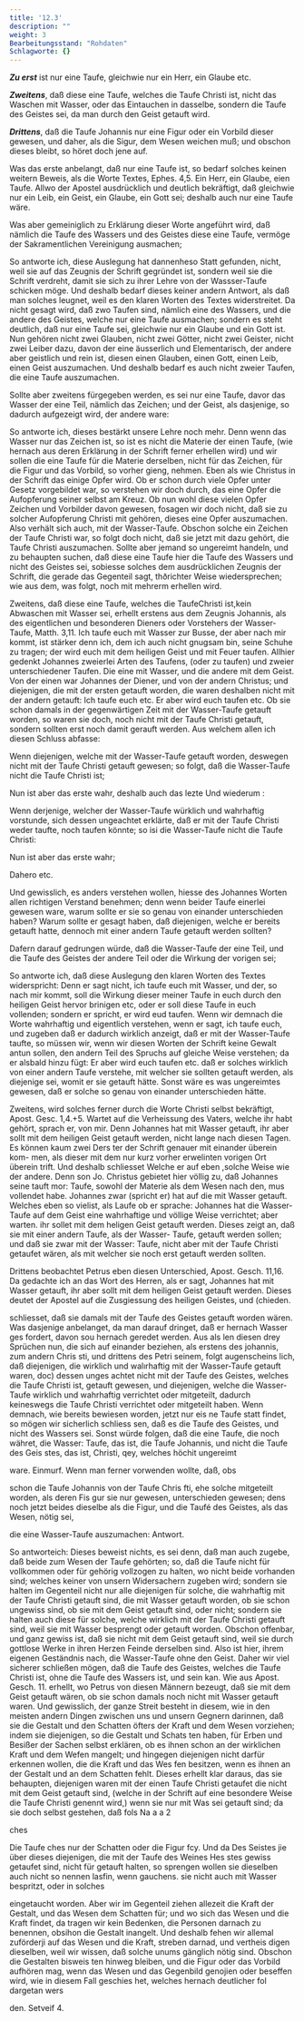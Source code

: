 ```yaml
---
title: '12.3'
description: ""
weight: 3
Bearbeitungsstand: "Rohdaten"
Schlagworte: {}
---
```


<!-- Seite 573 -->

***Zu erst*** ist nur eine Taufe, gleichwie nur
ein Herr, ein Glaube etc.

***Zweitens***, daß diese eine Taufe, welches die
Taufe Christi ist, nicht das Waschen mit Wasser,
oder das Eintauchen in dasselbe, sondern die Taufe
des Geistes sei, da man durch den Geist getauft
wird.

***Drittens***, daß die Taufe Johannis nur eine
Figur oder ein Vorbild dieser gewesen, und daher,
als die Sigur, dem Wesen weichen muß;
und obschon dieses bleibt, so höret doch jene
auf.

Was das erste anbelangt, daß nur eine Taufe ist,
so bedarf solches keinen weitern Beweis, als die Worte
Textes, Ephes. 4,5. Ein Herr, ein Glaube, eien
Taufe. Allwo der Apostel ausdrücklich und deutlich
bekräftigt, daß gleichwie nur ein Leib, ein Geist,
ein Glaube, ein Gott sei; deshalb auch nur eine
Taufe wäre.

Was aber gemeiniglich zu Erklärung dieser Worte<!-- Seite 574 -->
angeführt wird, daß nämlich die Taufe des
Wassers und des Geistes diese eine Taufe, vermöge
der Sakramentlichen Vereinigung ausmachen;

So antworte ich, diese Auslegung hat dannenheso
Statt gefunden, nicht, weil sie auf das Zeugnis
der Schrift gegründet ist, sondern weil sie die Schrift
verdreht, damit sie sich zu ihrer Lehre von der Wassser-Taufe
schicken möge. Und deshalb bedarf dieses keiner
andern Antwort, als daß man solches leugnet,
weil es den klaren Worten des Textes widerstreitet.
Da nicht gesagt wird, daß zwo Taufen sind, nämlich
eine des Wassers, und die andere des Geistes,
welche nur eine Taufe ausmachen; sondern es steht
deutlich, daß nur eine Taufe sei, gleichwie nur ein
Glaube und ein Gott ist. Nun gehören nicht
zwei Glauben, nicht zwei Götter, nicht zwei Geister,
nicht zwei Leiber dazu, davon der eine äusserlich
und Elementarisch, der andere aber geistlich
und rein ist, diesen einen Glauben, einen Gott,
einen Leib, einen Geist auszumachen. Und deshalb
bedarf es auch nicht zweier Taufen, die eine Taufe
auszumachen.

Sollte aber zweitens fürgegeben werden, es sei
nur eine Taufe, davor das Wasser der eine
Teil, nämlich das Zeichen; und der Geist, als
dasjenige, so dadurch aufgezeigt wird, der andere
ware:

So antworte ich, dieses bestärkt unsere Lehre noch
mehr. Denn wenn das Wasser nur das Zeichen ist,
so ist es nicht die Materie der einen Taufe, (wie hernach
aus deren Erklärung in der Schrift ferner erhellen
wird) und wir sollen die eine Taufe für die Materie
derselben, nicht für das Zeichen, für die Figur
und das Vorbild, so vorher gieng, nehmen. Eben
als wie Christus in der Schrift das einige Opfer<!-- Seite 575 -->
wird. Ob er schon durch viele Opfer unter
Gesetz vorgebildet war, so verstehen wir doch
durch, das eine Opfer die Aufopferung seiner selbst
am Kreuz. Ob nun wohl diese vielen Opfer Zeichen
und Vorbilder davon gewesen, fosagen wir doch nicht,
daß sie zu solcher Aufopferung Christi mit gehören,
dieses eine Opfer auszumachen. Also verhält sich
auch, mit der Wasser-Taufe. Obschon solche ein Zeichen
der Taufe Christi war, so folgt doch nicht, daß
sie jetzt mit dazu gehört, die Taufe Christi auszumachen.
Sollte aber jemand so ungereimt handeln,
und zu behaupten suchen, daß diese eine Taufe hier
die Taufe des Wassers und nicht des Geistes sei,
sobiesse solches dem ausdrücklichen Zeugnis der Schrift,
die gerade das Gegenteil sagt, thðrichter Weise wiedersprechen;
wie aus dem, was folgt, noch mit mehrerm
erhellen wird.

Zweitens, daß diese eine Taufe, welches die
TaufeChristi ist,kein Abwaschen mit Wasser sei, erhellt
erstens aus dem Zeugnis Johannis, als des eigentlichen
und besonderen Dieners oder Vorstehers der
Wasser-Taufe, Matth. 3,11. Ich taufe euch
mit Wasser zur Busse, der aber nach mir kommt,
ist stärker denn ich, dem ich auch nicht gnugsam
bin, seine Schuhe zu tragen; der wird euch mit
dem heiligen Geist und mit Feuer taufen. Allhier
gedenkt Johannes zweierlei Arten des Taufens,
(oder zu taufen) und zweier unterschiedener Taufen.
Die eine mit Wasser, und die andere mit dem Geist.
Von der einen war Johannes der Diener, und von
der andern Christus; und diejenigen, die mit der ersten
getauft worden, die waren deshalben nicht mit der
andern getauft: Ich taufe euch etc. Er aber wird
euch taufen etc. Ob sie schon damals in der gegenwärtigen
Zeit mit der Wasser-Taufe getauft worden,
so waren sie doch, noch nicht mit der Taufe Christi<!-- Seite 576 -->
getauft, sondern sollten erst noch damit gerauft
werden. Aus welchem allen ich diesen Schluss abfasse:

Wenn diejenigen, welche mit der Wasser-Taufe
getauft worden, deswegen nicht mit der Taufe Christi
getauft gewesen; so folgt, daß die Wasser-Taufe
nicht die Taufe Christi ist;

Nun ist aber das erste wahr, deshalb auch das lezte
Und wiederum :

Wenn derjenige, welcher der Wasser-Taufe würklich
und wahrhaftig vorstunde, sich dessen ungeachtet
erklärte, daß er mit der Taufe Christi weder taufte,
noch taufen könnte; so isi die Wasser-Taufe nicht
die Taufe Christi:

Nun ist aber das erste wahr;

Dahero etc.

Und gewisslich, es anders verstehen wollen, hiesse
des Johannes Worten allen richtigen Verstand benehmen;
denn wenn beider Taufe einerlei gewesen ware,
warum sollte er sie so genau von einander unterschieden
haben? Warum sollte er gesagt haben, daß
diejenigen, welche er bereits getauft hatte, dennoch
mit einer andern Taufe getauft werden sollten?

Dafern darauf gedrungen würde, daß die Wasser-Taufe
der eine Teil, und die Taufe des
Geistes der andere Teil oder die Wirkung der
vorigen sei;

So antworte ich, daß diese Auslegung den klaren
Worten des Textes widerspricht: Denn er sagt nicht,
ich taufe euch mit Wasser, und der, so nach mir
kommt, soll die Wirkung dieser meiner Taufe
in euch durch den heiligen Geist hervor brinigen
etc, oder er soll diese Taufe in euch vollenden;
sondern er spricht, er wird eud taufen. Wenn
wir demnach die Worte wahrhaftig und eigentlich
verstehen, wenn er sagt, ich taufe euch, und zugeben<!-- Seite 577 -->
daß er dadurch wirklich anzeigt, daß er mit
der Wasser-Taufe taufte, so müssen wir, wenn wir
diesen Worten der Schrift keine Gewalt antun sollen,
den andern Teil des Spruchs auf gleiche Weise
verstehen; da er alsbald hinzu fügt: Er aber
wird euch taufen etc. daß er solches wirklich von
einer andern Taufe verstehe, mit welcher sie sollten
getauft werden, als diejenige sei, womit er sie getauft
hätte. Sonst wäre es was ungereimtes gewesen,
daß er solche so genau von einander unterschieden
hätte.

Zweitens, wird solches ferner durch die Worte
Christi selbst bekräftigt, Apost. Gesc. 1,4.+5.
Wartet auf die Verheissung des Vaters, welche
ihr habt gehört, sprach er, von mir. Denn
Johannes hat mit Wasser getauft, ihr aber sollt
mit dem heiligen Geist getauft werden, nicht lange
nach diesen Tagen. Es können kaum zwei Ders
ter der Schrift genauer mit einander überein kom-
men, als dieser mit dem nur kurz vorher erwelinten
vorigen Ort überein trift. Und deshalb
schliesset Welche
er auf eben ,solche Weise wie der andere. Denn son Jo.
Christus gebietet hier völlig zu, daß Johannes seine tauft mor:
Taufe, sowohl der Materie als dem Wesen nach den, mus
vollendet habe. Johannes zwar (spricht er) hat auf die
mit Wasser getauft. Welches eben so vielist, als Laufe
ob er sprache: Johannes hat die Wasser-Taufe auf dem Geist
eine wahrhaftige und völlige Weise verrichtet; aber warten.
ihr sollet mit dem heligen Geist getauft werden.
Dieses zeigt an, daß sie mit einer andern Taufe, als
der Wasser- Taufe, getauft werden sollen; und daß
sie zwar mit der Wasser: Taufe, nicht aber mit der
Taufe Christi getaufet wären, als mit welcher sie
noch erst getauft werden sollten.

Drittens beobachtet Petrus eben diesen Unterschied,
Apost. Gesch. 11,16. Da gedachte ich<!-- Seite 578 -->
an das Wort des Herren, als er sagt, Johannes
hat mit Wasser getauft, ihr aber sollt mit dem
heiligen Geist getauft werden. Dieses deutet der
Apostel auf die Zusgiessung des heiligen Geistes, und (chieden.

schliesset, daß sie damals mit der Taufe des Geistes getauft worden wären. Was dasjenige anbelanget, da man darauf dringet, daß er hernach Wasser ges fordert, davon sou hernach geredet werden. Aus als len diesen drey Sprüchen nun, die sich auf einander beziehen, als erstens des johannis, zum andern Chris sti, und drittens des Petri seinem, folgt augenscheins lich, daß diejenigen, die wirklich und walırhaftig mit der Wasser-Taufe getauft waren, doc) dessen unges achtet nicht mit der Taufe des Geistes, welches die Taufe Christi ist, getauft gewesen, und diejenigen, welche die Wasser- Taufe wirklich und wahrhaftig verrichtet oder mitgeteilt, dadurch keineswegs die Taufe Christi verrichtet oder mitgeteilt haben. Wenn demnach, wie bereits bewiesen worden, jetzt nur eis ne Taufe statt findet, so mögen wir sicherlich schliess sen, daß es die Taufe des Geistes, und nicht des Wassers sei. Sonst würde folgen, daß die eine Taufe, die noch währet, die Wasser: Taufe, das ist, die Taufe Johannis, und nicht die Taufe des Geis stes, das ist, Christi, qey, welches höchit ungereimt

ware. Einmurf. Wenn man ferner vorwenden wollte, daß, obs

schon die Taufe Johannis von der Taufe Chris fti, ehe solche mitgeteilt worden, als deren Fis gur sie nur gewesen, unterschieden gewesen; dens noch jetzt beides dieselbe als die Figur, und die Taufé des Geistes, als das Wesen, nötig sei,

die eine Wasser-Taufe auszumachen: Antwort.

So antworteich: Dieses beweist nichts, es sei denn,
daß man auch zugebe, daß beide zum Wesen der Taufe
gehörten; so, daß die Taufe nicht für vollkommen<!-- Seite 579 -->
oder für gehörig vollzogen zu halten, wo nicht beide
vorhanden sind; welches keiner von unsern Widersachern
zugeben wird; sondern sie halten im Gegenteil
nicht nur alle diejenigen für solche, die wahrhaftig
mit der Taufe Christi getauft sind, die mit Wasser
getauft worden, ob sie schon ungewiss sind, ob sie mit
dem Geist getauft sind, oder nicht; sondern sie halten
auch diese für solche, welche wirklich mit der Taufe
Christi getauft sind, weil sie mit Wasser besprengt
oder getauft worden. Obschon offenbar, und ganz
gewiss ist, daß sie nicht mit dem Geist getauft sind,
weil sie durch gottlose Werke in ihren Herzen Feinde
derselben sind. Also ist hier, ihrem eigenen Geständnis
nach, die Wasser-Taufe ohne den Geist. Daher
wir viel sicherer schließen mögen, daß die Taufe
des Geistes, welches die Taufe Christi ist, ohne die
Taufe des Wassers ist, und sein kan. Wie aus Apost.
Gesch. 11. erhellt, wo Petrus von diesen Männern
bezeugt, daß sie mit dem Geist getauft wären, ob
sie schon damals noch nicht mit Wasser getauft waren.
Und gewisslich, der ganze Streit besteht in diesem,
wie in den meisten andern Dingen zwischen uns
und unsern Gegnern darinnen, daß sie die Gestalt und
den Schatten öfters der Kraft und dem Wesen vorziehen;
indem sie diejenigen, so die Gestalt und Schats ten haben, für Erben und Besißer der Sachen selbst erklären, ob es ihnen schon an der wirklichen Kraft und dem Wefen mangelt; und hingegen diejenigen nicht darfür erkennen wollen, die die Kraft und das Wes fen besitzen, wenn es ihnen an der Gestalt und an dem Schatten fehlt. Dieses erhellt klar daraus, das sie behaupten, diejenigen waren mit der einen Taufe Christi getaufet die nicht mit dem Geist getauft sind, (welche in der Schrift auf eine besondere Weise die Taufe Christi genennt wird,) wenn sie nur mit Was sei getauft sind; da sie doch selbst gestehen, daß fols Na a a 2

ches
<!-- Seite 580 -->

Die Taufe ches nur der Schatten oder die Figur fcy. Und da Des Seistes jie über dieses diejenigen, die mit der Taufe des Weines Hes stes gewiss getaufet sind, nicht für getauft halten, so sprengen wollen sie dieselben auch nicht so nennen lasfin, wenn gauchens. sie nicht auch mit Wasser bespritzt, oder in solches

eingetaucht worden. Aber wir im Gegenteil ziehen allezeit die Kraft der Gestalt, und das Wesen dem Schatten für; und wo sich das Wesen und die Kraft findet, da tragen wir kein Bedenken, die Personen darnach zu benennen, obsihon die Gestalt inangelt. Und deshalb
fehen wir allemal zuförderji auf das Wesen und die Kraft, streben darnad, und vertheis digen dieselben, weil wir wissen, daß solche unums gänglich nötig sind. Obschon die Gestalten bisweis ten hinweg bleiben, und die Figur oder das Vorbild aufhören mag, wenn das Wesen und das Gegenbild genojien oder beseffen wird, wie in diesem Fall geschies het, welches hernach deutlicher fol dargetan wers

den. Setveif 4.